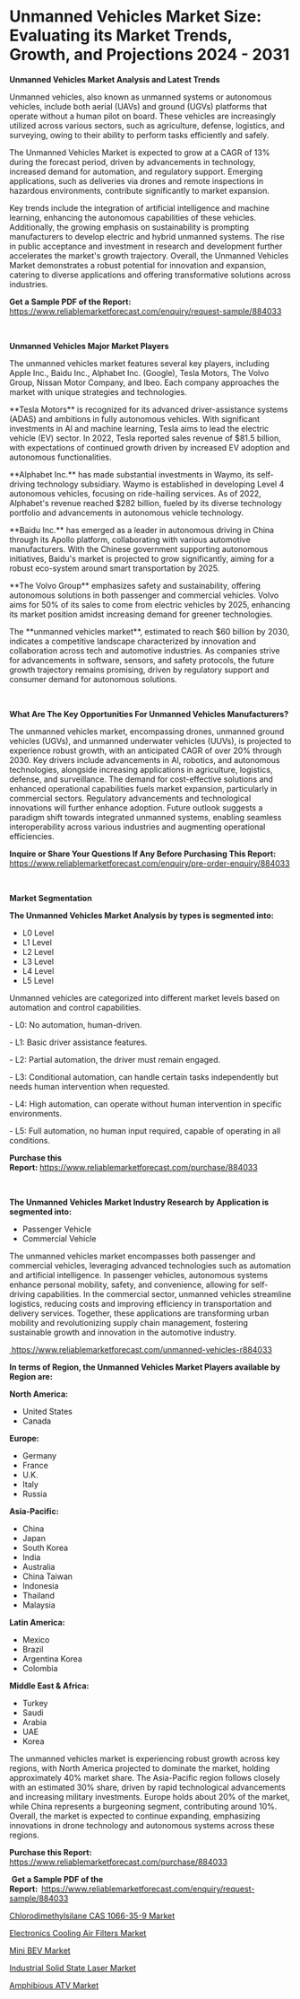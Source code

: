 <p><h1>Unmanned Vehicles Market Size: Evaluating its Market Trends, Growth, and Projections 2024 - 2031</h1></p><p><strong>Unmanned Vehicles Market Analysis and Latest Trends</strong></p>
<p><p>Unmanned vehicles, also known as unmanned systems or autonomous vehicles, include both aerial (UAVs) and ground (UGVs) platforms that operate without a human pilot on board. These vehicles are increasingly utilized across various sectors, such as agriculture, defense, logistics, and surveying, owing to their ability to perform tasks efficiently and safely.</p><p>The Unmanned Vehicles Market is expected to grow at a CAGR of 13% during the forecast period, driven by advancements in technology, increased demand for automation, and regulatory support. Emerging applications, such as deliveries via drones and remote inspections in hazardous environments, contribute significantly to market expansion. </p><p>Key trends include the integration of artificial intelligence and machine learning, enhancing the autonomous capabilities of these vehicles. Additionally, the growing emphasis on sustainability is prompting manufacturers to develop electric and hybrid unmanned systems. The rise in public acceptance and investment in research and development further accelerates the market's growth trajectory. Overall, the Unmanned Vehicles Market demonstrates a robust potential for innovation and expansion, catering to diverse applications and offering transformative solutions across industries.</p></p>
<p><strong>Get a Sample PDF of the Report:&nbsp;</strong> <a href="https://www.reliablemarketforecast.com/enquiry/request-sample/884033?utm_campaign=1167&utm_medium=2&utm_source=Github&utm_content=ia&utm_term=01112024&utm_id=unmanned-vehicles">https://www.reliablemarketforecast.com/enquiry/request-sample/884033</a></p>
<p>&nbsp;</p>
<p><strong>Unmanned Vehicles Major Market Players</strong></p>
<p><p>The unmanned vehicles market features several key players, including Apple Inc., Baidu Inc., Alphabet Inc. (Google), Tesla Motors, The Volvo Group, Nissan Motor Company, and Ibeo. Each company approaches the market with unique strategies and technologies.</p><p>**Tesla Motors** is recognized for its advanced driver-assistance systems (ADAS) and ambitions in fully autonomous vehicles. With significant investments in AI and machine learning, Tesla aims to lead the electric vehicle (EV) sector. In 2022, Tesla reported sales revenue of $81.5 billion, with expectations of continued growth driven by increased EV adoption and autonomous functionalities.</p><p>**Alphabet Inc.** has made substantial investments in Waymo, its self-driving technology subsidiary. Waymo is established in developing Level 4 autonomous vehicles, focusing on ride-hailing services. As of 2022, Alphabet's revenue reached $282 billion, fueled by its diverse technology portfolio and advancements in autonomous vehicle technology.</p><p>**Baidu Inc.** has emerged as a leader in autonomous driving in China through its Apollo platform, collaborating with various automotive manufacturers. With the Chinese government supporting autonomous initiatives, Baidu's market is projected to grow significantly, aiming for a robust eco-system around smart transportation by 2025.</p><p>**The Volvo Group** emphasizes safety and sustainability, offering autonomous solutions in both passenger and commercial vehicles. Volvo aims for 50% of its sales to come from electric vehicles by 2025, enhancing its market position amidst increasing demand for greener technologies.</p><p>The **unmanned vehicles market**, estimated to reach $60 billion by 2030, indicates a competitive landscape characterized by innovation and collaboration across tech and automotive industries. As companies strive for advancements in software, sensors, and safety protocols, the future growth trajectory remains promising, driven by regulatory support and consumer demand for autonomous solutions.</p></p>
<p>&nbsp;</p>
<p><strong>What Are The Key Opportunities For Unmanned Vehicles Manufacturers?</strong></p>
<p><p>The unmanned vehicles market, encompassing drones, unmanned ground vehicles (UGVs), and unmanned underwater vehicles (UUVs), is projected to experience robust growth, with an anticipated CAGR of over 20% through 2030. Key drivers include advancements in AI, robotics, and autonomous technologies, alongside increasing applications in agriculture, logistics, defense, and surveillance. The demand for cost-effective solutions and enhanced operational capabilities fuels market expansion, particularly in commercial sectors. Regulatory advancements and technological innovations will further enhance adoption. Future outlook suggests a paradigm shift towards integrated unmanned systems, enabling seamless interoperability across various industries and augmenting operational efficiencies.</p></p>
<p><strong>Inquire or Share Your Questions If Any Before Purchasing This Report:</strong> <a href="https://www.reliablemarketforecast.com/enquiry/pre-order-enquiry/884033?utm_campaign=1167&utm_medium=2&utm_source=Github&utm_content=ia&utm_term=01112024&utm_id=unmanned-vehicles">https://www.reliablemarketforecast.com/enquiry/pre-order-enquiry/884033</a></p>
<p>&nbsp;</p>
<p><strong>Market Segmentation</strong></p>
<p><strong>The Unmanned Vehicles Market Analysis by types is segmented into:</strong></p>
<p><ul><li>L0 Level</li><li>L1 Level</li><li>L2 Level</li><li>L3 Level</li><li>L4 Level</li><li>L5 Level</li></ul></p>
<p><p>Unmanned vehicles are categorized into different market levels based on automation and control capabilities. </p><p>- L0: No automation, human-driven. </p><p>- L1: Basic driver assistance features. </p><p>- L2: Partial automation, the driver must remain engaged. </p><p>- L3: Conditional automation, can handle certain tasks independently but needs human intervention when requested. </p><p>- L4: High automation, can operate without human intervention in specific environments. </p><p>- L5: Full automation, no human input required, capable of operating in all conditions.</p></p>
<p><strong>Purchase this Report:&nbsp;</strong><a href="https://www.reliablemarketforecast.com/purchase/884033?utm_campaign=1167&utm_medium=2&utm_source=Github&utm_content=ia&utm_term=01112024&utm_id=unmanned-vehicles">https://www.reliablemarketforecast.com/purchase/884033</a></p>
<p>&nbsp;</p>
<p><strong>The Unmanned Vehicles Market Industry Research by Application is segmented into:</strong></p>
<p><ul><li>Passenger Vehicle</li><li>Commercial Vehicle</li></ul></p>
<p><p>The unmanned vehicles market encompasses both passenger and commercial vehicles, leveraging advanced technologies such as automation and artificial intelligence. In passenger vehicles, autonomous systems enhance personal mobility, safety, and convenience, allowing for self-driving capabilities. In the commercial sector, unmanned vehicles streamline logistics, reducing costs and improving efficiency in transportation and delivery services. Together, these applications are transforming urban mobility and revolutionizing supply chain management, fostering sustainable growth and innovation in the automotive industry.</p></p>
<p><a href="https://www.reliablemarketforecast.com/unmanned-vehicles-r884033?utm_campaign=1167&utm_medium=2&utm_source=Github&utm_content=ia&utm_term=01112024&utm_id=unmanned-vehicles">&nbsp;https://www.reliablemarketforecast.com/unmanned-vehicles-r884033</a></p>
<p><strong>In terms of Region, the Unmanned Vehicles Market Players available by Region are:</strong></p>
<p>
    <p> <strong> North America: </strong>
        <ul>
            <li>United States</li>
            <li>Canada</li>
        </ul>
        </p> 
    <p> <strong> Europe: </strong>
        <ul>
            <li>Germany</li>
            <li>France</li>
            <li>U.K.</li>
            <li>Italy</li>
            <li>Russia</li>
        </ul>
        </p> 
    <p> <strong> Asia-Pacific: </strong>
        <ul>
            <li>China</li>
            <li>Japan</li>
            <li>South Korea</li>
            <li>India</li>
            <li>Australia</li>
            <li>China Taiwan</li>
            <li>Indonesia</li>
            <li>Thailand</li>
            <li>Malaysia</li>
        </ul>
        </p> 
    <p> <strong> Latin America: </strong>
        <ul>
            <li>Mexico</li>
            <li>Brazil</li>
            <li>Argentina Korea</li>
            <li>Colombia</li>
        </ul>
        </p> 
    <p> <strong> Middle East & Africa: </strong>
        <ul>
            <li>Turkey</li>
            <li>Saudi</li>
            <li>Arabia</li>
            <li>UAE</li>
            <li>Korea</li>
        </ul>
    </p>
    </p>
<p><p>The unmanned vehicles market is experiencing robust growth across key regions, with North America projected to dominate the market, holding approximately 40% market share. The Asia-Pacific region follows closely with an estimated 30% share, driven by rapid technological advancements and increasing military investments. Europe holds about 20% of the market, while China represents a burgeoning segment, contributing around 10%. Overall, the market is expected to continue expanding, emphasizing innovations in drone technology and autonomous systems across these regions.</p></p>
<p><strong>Purchase this Report: </strong><a href="https://www.reliablemarketforecast.com/purchase/884033?utm_campaign=1167&utm_medium=2&utm_source=Github&utm_content=ia&utm_term=01112024&utm_id=unmanned-vehicles">https://www.reliablemarketforecast.com/purchase/884033</a></p>
<p>&nbsp;<strong>Get a Sample PDF of the Report:&nbsp;&nbsp;</strong><a href="https://www.reliablemarketforecast.com/enquiry/request-sample/884033?utm_campaign=1167&utm_medium=2&utm_source=Github&utm_content=ia&utm_term=01112024&utm_id=unmanned-vehicles">https://www.reliablemarketforecast.com/enquiry/request-sample/884033</a></p>
<p><strong></strong></p>
<p><p><a href="https://www.linkedin.com/pulse/chlorodimethylsilane-cas-1066-35-9-market-industry-dxqje?utm_campaign=1167&utm_medium=2&utm_source=Github&utm_content=ia&utm_term=01112024&utm_id=unmanned-vehicles">Chlorodimethylsilane CAS 1066-35-9 Market</a></p><p><a href="https://issuu.com/reportprime-2/docs/electronics-cooling-air-filters-mar_a4be85f6e5a667?utm_campaign=1167&utm_medium=2&utm_source=Github&utm_content=ia&utm_term=01112024&utm_id=unmanned-vehicles">Electronics Cooling Air Filters Market</a></p><p><a href="https://github.com/brunafxh5tru/Market-Research-Report-List-1/blob/main/mini-bev-market.md?utm_campaign=1167&utm_medium=2&utm_source=Github&utm_content=ia&utm_term=01112024&utm_id=unmanned-vehicles">Mini BEV Market</a></p><p><a href="https://issuu.com/reportprime-2/docs/industrial-solid-state-laser-market_97936f24f5b91a?utm_campaign=1167&utm_medium=2&utm_source=Github&utm_content=ia&utm_term=01112024&utm_id=unmanned-vehicles">Industrial Solid State Laser Market</a></p><p><a href="https://github.com/annicecos4/Market-Research-Report-List-1/blob/main/amphibious-atv-market.md?utm_campaign=1167&utm_medium=2&utm_source=Github&utm_content=ia&utm_term=01112024&utm_id=unmanned-vehicles">Amphibious ATV Market</a></p></p>